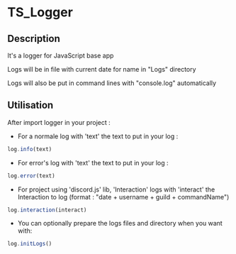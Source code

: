 # TS_Logger

## Description

It's a logger for JavaScript base app

Logs will be in file with current date for name in "Logs" directory 

Logs will also be put in command lines with "console.log" automatically
 
## Utilisation

After import logger in your project : 

 - For a normale log with 'text' the text to put in your log : 

```ts
log.info(text)
```

 - For error's log with 'text' the text to put in your log : 

```ts
log.error(text)
```

 - For project using 'discord.js' lib, 'Interaction' logs with 'interact' the Interaction to log (format : "date + username + guild + commandName") 

```ts
log.interaction(interact)
```


 - You can optionally prepare the logs files and directory when you want with:


```ts
log.initLogs()
```